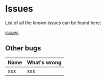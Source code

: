 # Issues

List of all the known issues can be found here:

[issues](https://github.com/ohtuprojekti-medified/adminapp-medified/issues)


## Other bugs

|Name|What's wrong|
| ----------- | ----------- |
|xxx|xxx|
